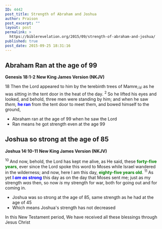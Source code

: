 ```yaml
---
ID: 4442
post_title: Strength of Abraham and Joshua
author: Praison
post_excerpt: ""
layout: post
permalink: >
  https://biblerevelation.org/2015/09/strength-of-abraham-and-joshua/
published: true
post_date: 2015-09-25 18:31:16
---
```

<h2>Abraham Ran at the age of 99</h2>
<strong>Genesis 18:1-2</strong>
<strong> New King James Version (NKJV)</strong>
<p class="chapter-2"><span class="text Gen-18-1"><span class="chapternum">18 </span>Then the <span class="small-caps">Lord</span> appeared to him by the terebinth trees of Mamre,<sup class="footnote" style="box-sizing: border-box; font-size: 0.625em; line-height: 22px; position: relative; vertical-align: top; top: 0px;" data-fn="#fen-NKJV-426a" data-link="[&lt;a href=&quot;#fen-NKJV-426a&quot; title=&quot;See footnote a&quot;&gt;a&lt;/a&gt;]">[<a title="See footnote a" href="https://www.biblegateway.com/passage/?search=Genesis+18%3A1-2&amp;version=NKJV#fen-NKJV-426a">a</a>]</sup> as he was sitting in the tent door in the heat of the day. </span><span id="en-NKJV-427" class="text Gen-18-2"><sup class="versenum">2 </sup>So he lifted his eyes and looked, and behold, three men were standing by him; and when he saw <i>them,</i> <span style="color: #0000ff;"><strong>he ran</strong></span> from the tent door to meet them, and bowed himself to the ground,</span></p>

<ul>
	<li class="chapter-2">Abraham ran at the age of 99 when he saw the Lord</li>
	<li class="chapter-2">Ran means he got strength even at the age 99</li>
</ul>
<h2>Joshua so strong at the age of 85</h2>
<strong>Joshua 14:10-11</strong>
<strong> New King James Version (NKJV)</strong>

<span id="en-NKJV-6198" class="text Josh-14-10"><sup class="versenum">10 </sup>And now, behold, the <span class="small-caps">Lord</span> has kept me alive, as He said, these <span style="color: #008000;"><strong>forty-five years</strong></span>, ever since the <span class="small-caps">Lord</span> spoke this word to Moses while Israel wandered in the wilderness; and now, here I am this day, <span style="color: #008000;"><strong>eighty-five years old</strong></span>. </span><span id="en-NKJV-6199" class="text Josh-14-11"><sup class="versenum">11 </sup>As yet <span style="color: #0000ff;"><strong>I <i>am as</i> strong</strong></span> this day as on the day that Moses sent me; just as my strength <i>was</i> then, so now <i>is</i> my strength for war, both for going out and for coming in.</span>
<ul>
	<li>Joshua was so strong at the age of 85, same strength as he had at the age of 45</li>
	<li>Which means Joshua's strength has not decreased</li>
</ul>
In this New Testament period, We have received all these blessings through Jesus Christ